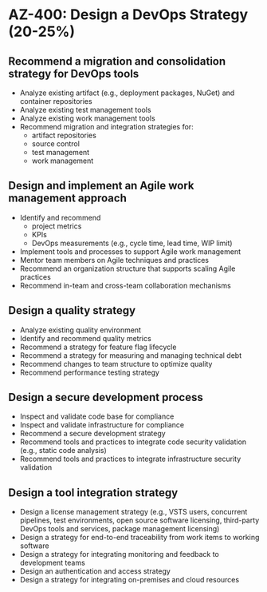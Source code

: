 # AZ-400: Design a DevOps Strategy (20-25%)
## Recommend a migration and consolidation strategy for DevOps tools
- Analyze existing artifact (e.g., deployment packages, NuGet) and container repositories
- Analyze existing test management tools
- Analyze existing work management tools
- Recommend migration and integration strategies for:
    - artifact repositories
    - source control
    - test management
    - work management

## Design and implement an Agile work management approach
- Identify and recommend
    - project metrics
    - KPIs
    - DevOps measurements (e.g., cycle time, lead time, WIP limit)
- Implement tools and processes to support Agile work management
- Mentor team members on Agile techniques and practices
- Recommend an organization structure that supports scaling Agile practices
- Recommend in-team and cross-team collaboration mechanisms

## Design a quality strategy
- Analyze existing quality environment
- Identify and recommend quality metrics
- Recommend a strategy for feature flag lifecycle
- Recommend a strategy for measuring and managing technical debt
- Recommend changes to team structure to optimize quality
- Recommend performance testing strategy

## Design a secure development process
- Inspect and validate code base for compliance
- Inspect and validate infrastructure for compliance
- Recommend a secure development strategy
- Recommend tools and practices to integrate code security validation (e.g., static code analysis)
- Recommend tools and practices to integrate infrastructure security validation

## Design a tool integration strategy
- Design a license management strategy (e.g., VSTS users, concurrent pipelines, test environments, open source software licensing, third-party DevOps tools and services, package management licensing)
- Design a strategy for end-to-end traceability from work items to working software
- Design a strategy for integrating monitoring and feedback to development teams
- Design an authentication and access strategy
- Design a strategy for integrating on-premises and cloud resources